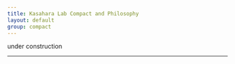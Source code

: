 ```yaml
---
title: Kasahara Lab Compact and Philosophy
layout: default
group: compact
---
```


under construction

---
